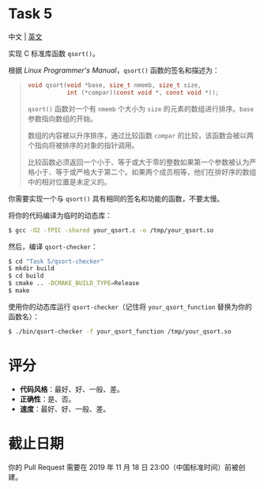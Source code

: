# Task 5
中文 | [英文](README.md)

实现 C 标准库函数 `qsort()`。

根据 *Linux Programmer's Manual*，`qsort()` 函数的签名和描述为：

> ```c
> void qsort(void *base, size_t nmemb, size_t size,
>            int (*compar)(const void *, const void *));
> ```
>
> `qsort()` 函数对一个有 `nmemb` 个大小为 `size` 的元素的数组进行排序。`base` 参数指向数组的开始。
>
> 数组的内容被以升序排序，通过比较函数 `compar` 的比较，该函数会被以两个指向将被排序的对象的指针调用。
>
> 比较函数必须返回一个小于、等于或大于零的整数如果第一个参数被认为严格小于、等于或严格大于第二个。如果两个成员相等，他们在排好序的数组中的相对位置是未定义的。

你需要实现一个与 `qsort()` 具有相同的签名和功能的函数，不要太慢。

将你的代码编译为临时的动态库：

```bash
$ gcc -O2 -fPIC -shared your_qsort.c -o /tmp/your_qsort.so
```

然后，编译 `qsort-checker`：

```bash
$ cd "Task 5/qsort-checker"
$ mkdir build
$ cd build
$ cmake .. -DCMAKE_BUILD_TYPE=Release
$ make
```

使用你的动态库运行 `qsort-checker`（记住将 `your_qsort_function` 替换为你的函数名）：

```bash
$ ./bin/qsort-checker -f your_qsort_function /tmp/your_qsort.so
```

# 评分
* **代码风格**：最好、好、一般、差。
* **正确性**：是、否。
* **速度**：最好、好、一般、差。

# 截止日期
你的 Pull Request 需要在 2019 年 11 月 18 日 23:00（中国标准时间）前被创建。
